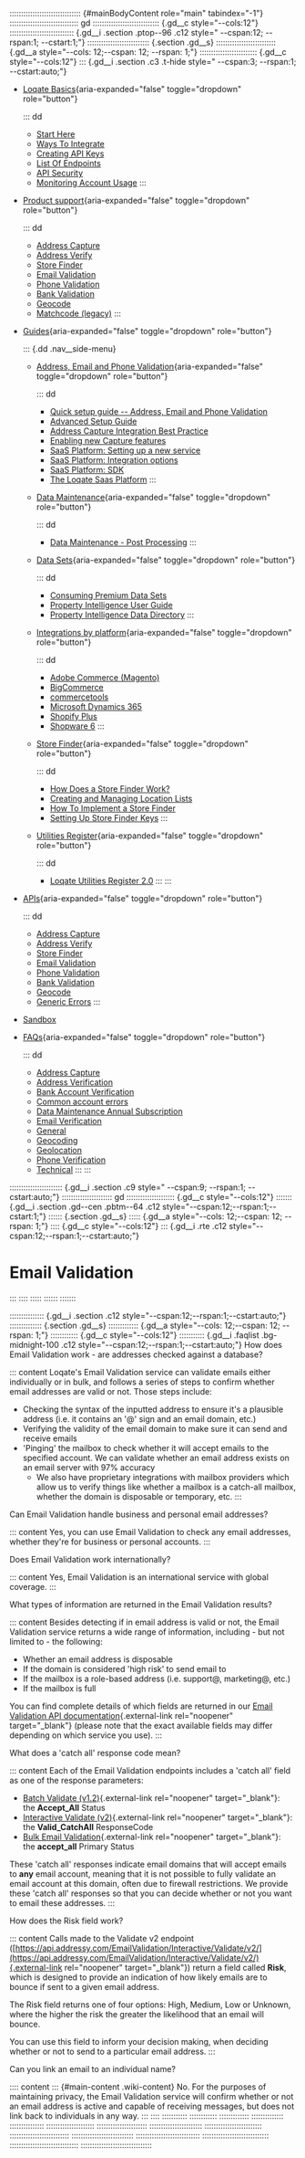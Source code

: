 ::::::::::::::::::::::::::::::: {#mainBodyContent role="main" tabindex="-1"}
:::::::::::::::::::::::::::::: gd
::::::::::::::::::::::::::::: {.gd__c style="--cols:12"}
:::::::::::::::::::::::::::: {.gd__i .section .ptop--96 .c12 style=" --cspan:12; --rspan:1; --cstart:1;"}
::::::::::::::::::::::::::: {.section .gd__s}
:::::::::::::::::::::::::: {.gd__a style="--cols: 12;--cspan: 12; --rspan: 1;"}
::::::::::::::::::::::::: {.gd__c style="--cols:12"}
::: {.gd__i .section .c3 .t-hide style=" --cspan:3; --rspan:1; --cstart:auto;"}
- [Loqate Basics](#){aria-expanded="false" toggle="dropdown"
  role="button"}

  ::: dd
  - [Start Here](/developers/getting-started/)
  - [Ways To Integrate](/developers/getting-started/ways-to-integrate/)
  - [Creating API Keys](/developers/getting-started/creating-api-keys/)
  - [List Of Endpoints](/developers/getting-started/list-of-endpoints/)
  - [API Security](/developers/getting-started/api-security/)
  - [Monitoring Account
    Usage](/developers/getting-started/monitoring-account-usage/)
  :::
- [Product support](#){aria-expanded="false" toggle="dropdown"
  role="button"}

  ::: dd
  - [Address Capture](/developers/address-capture/)
  - [Address Verify](/developers/address-verify/)
  - [Store Finder](/developers/store-finder/)
  - [Email Validation](/developers/email-validation/)
  - [Phone Validation](/developers/phone-verification/)
  - [Bank Validation](/developers/bank-verification/)
  - [Geocode](/developers/geocode/)
  - [Matchcode (legacy)](/developers/matchcode/)
  :::
- [Guides](#){aria-expanded="false" toggle="dropdown" role="button"}

  ::: {.dd .nav__side-menu}
  - [Address, Email and Phone Validation](#){aria-expanded="false"
    toggle="dropdown" role="button"}

    ::: dd
    - [Quick setup guide -- Address, Email and Phone
      Validation](/developers/guides/quick/)
    - [Advanced Setup Guide](/developers/guides/advanced-setup-guide/)
    - [Address Capture Integration Best
      Practice](/developers/guides/address-capture-integration-best-practice/)
    - [Enabling new Capture
      features](/developers/guides/enabling-new-capture-features/)
    - [SaaS Platform: Setting up a new
      service](/developers/guides/saas-platform-setting-up/)
    - [SaaS Platform: Integration
      options](/developers/guides/saas-platform-integration-options/)
    - [SaaS Platform: SDK](/developers/guides/saas-platform-sdk/)
    - [The Loqate Saas
      Platform](/developers/guides/the-loqate-saas-platform/)
    :::
  - [Data Maintenance](#){aria-expanded="false" toggle="dropdown"
    role="button"}

    ::: dd
    - [Data Maintenance - Post
      Processing](/developers/guides/data-maintenance-post-processing/)
    :::
  - [Data Sets](#){aria-expanded="false" toggle="dropdown"
    role="button"}

    ::: dd
    - [Consuming Premium Data
      Sets](/developers/guides/consuming-premium-data-sets/)
    - [Property Intelligence User
      Guide](/developers/guides/property-intelligence-user-guide/)
    - [Property Intelligence Data
      Directory](/developers/guides/property-intelligence-data-directory/)
    :::
  - [Integrations by platform](#){aria-expanded="false"
    toggle="dropdown" role="button"}

    ::: dd
    - [Adobe Commerce
      (Magento)](/developers/guides/adobe-commerce-magento-integration-guide/)
    - [BigCommerce](/developers/guides/bigcommerce/)
    - [commercetools](/developers/guides/commercetools-integration/)
    - [Microsoft Dynamics
      365](/developers/guides/loqate-for-microsoft-dynamics-365/)
    - [Shopify
      Plus](/developers/guides/the-loqate-shopify-integration-guide/)
    - [Shopware
      6](/developers/guides/loqate-plugin-for-shopware-6-configuration-guide/)
    :::
  - [Store Finder](#){aria-expanded="false" toggle="dropdown"
    role="button"}

    ::: dd
    - [How Does a Store Finder
      Work?](/developers/guides/how-does-a-store-finder-work/)
    - [Creating and Managing Location
      Lists](/developers/guides/creating-and-managing-location-lists/)
    - [How To Implement a Store
      Finder](/developers/guides/how-to-implement-a-store-finder/)
    - [Setting Up Store Finder
      Keys](/developers/guides/setting-up-store-finder-keys/)
    :::
  - [Utilities Register](#){aria-expanded="false" toggle="dropdown"
    role="button"}

    ::: dd
    - [Loqate Utilities Register
      2.0](/developers/guides/loqate-utilities-register/)
    :::
  :::
- [APIs](/developers/api/){aria-expanded="false" toggle="dropdown"
  role="button"}

  ::: dd
  - [Address Capture](/developers/api/capture/)
  - [Address Verify](/developers/api/cleanseplus/)
  - [Store Finder](/developers/apis/location-services/)
  - [Email Validation](/developers/api/emailvalidation/)
  - [Phone Validation](/developers/api/phonenumbervalidation/)
  - [Bank Validation](/developers/api/bankaccountvalidation/)
  - [Geocode](/developers/api/distancesanddirections/)
  - [Generic Errors](/developers/api/generic-errors/)
  :::
- [Sandbox](/developers/sandbox/)
- [FAQs](#){aria-expanded="false" toggle="dropdown" role="button"}

  ::: dd
  - [Address Capture](/developers/faqs/Address-Capture)
  - [Address Verification](/developers/faqs/Address-Verification)
  - [Bank Account
    Verification](/developers/faqs/Bank-Account-Verification)
  - [Common account errors](/developers/faqs/Common-account-errors)
  - [Data Maintenance Annual
    Subscription](/developers/faqs/Data-Maintenance-Annual-Subscription)
  - [Email Verification](/developers/faqs/Email-Verification)
  - [General](/developers/faqs/General)
  - [Geocoding](/developers/faqs/Geocoding)
  - [Geolocation](/developers/faqs/Geolocation)
  - [Phone Verification](/developers/faqs/Phone-Verification)
  - [Technical](/developers/faqs/Technical)
  :::
:::

::::::::::::::::::::::: {.gd__i .section .c9 style=" --cspan:9; --rspan:1; --cstart:auto;"}
:::::::::::::::::::::: gd
::::::::::::::::::::: {.gd__c style="--cols:12"}
::::::: {.gd__i .section .gd--cen .pbtm--64 .c12 style="--cspan:12;--rspan:1;--cstart:1;"}
:::::: {.section .gd__s}
::::: {.gd__a style="--cols: 12;--cspan: 12; --rspan: 1;"}
:::: {.gd__c style="--cols:12"}
::: {.gd__i .rte .c12 style="--cspan:12;--rspan:1;--cstart:auto;"}
# Email Validation
:::
::::
:::::
::::::
:::::::

::::::::::::::: {.gd__i .section .c12 style="--cspan:12;--rspan:1;--cstart:auto;"}
:::::::::::::: {.section .gd__s}
::::::::::::: {.gd__a style="--cols: 12;--cspan: 12; --rspan: 1;"}
:::::::::::: {.gd__c style="--cols:12"}
::::::::::: {.gd__i .faqlist .bg-midnight-100 .c12 style="--cspan:12;--rspan:1;--cstart:auto;"}
How does Email Validation work - are addresses checked against a
database?

::: content
Loqate\'s Email Validation service can validate emails either
individually or in bulk, and follows a series of steps to confirm
whether email addresses are valid or not. Those steps include:

- Checking the syntax of the inputted address to ensure it\'s a
  plausible address (i.e. it contains an \'@\' sign and an email domain,
  etc.)
- Verifying the validity of the email domain to make sure it can send
  and receive emails
- \'Pinging\' the mailbox to check whether it will accept emails to the
  specified account. We can validate whether an email address exists on
  an email server with 97% accuracy
  - We also have proprietary integrations with mailbox providers which
    allow us to verify things like whether a mailbox is a catch-all
    mailbox, whether the domain is disposable or temporary, etc.
:::

Can Email Validation handle business and personal email addresses?

::: content
Yes, you can use Email Validation to check any email addresses, whether
they\'re for business or personal accounts.
:::

Does Email Validation work internationally?

::: content
Yes, Email Validation is an international service with global coverage.
:::

What types of information are returned in the Email Validation results?

::: content
Besides detecting if in email address is valid or not, the Email
Validation service returns a wide range of information, including - but
not limited to - the following:

- Whether an email address is disposable
- If the domain is considered \'high risk\' to send email to
- If the mailbox is a role-based address (i.e. support@, marketing@,
  etc.)
- If the mailbox is full

You can find complete details of which fields are returned in our [Email
Validation API
documentation](https://www.loqate.com/developers/api/emailvalidation/){.external-link
rel="noopener" target="_blank"} (please note that the exact available
fields may differ depending on which service you use).
:::

What does a \'catch all\' response code mean?

::: content
Each of the Email Validation endpoints includes a \'catch all\' field as
one of the response parameters:

- [Batch Validate
  (v1.2)](https://www.loqate.com/developers/api/EmailValidation/Batch/Validate/1.2/){.external-link
  rel="noopener" target="_blank"}: the **Accept_All** Status
- [Interactive Validate
  (v2)](https://www.loqate.com/developers/api/EmailValidation/Interactive/Validate/2/){.external-link
  rel="noopener" target="_blank"}: the **Valid_CatchAll** ResponseCode
- [Bulk Email
  Validation](https://www.loqate.com/developers/apis/email-validation/bulk-email-validation/){.external-link
  rel="noopener" target="_blank"}: the **accept_all** Primary Status

These \'catch all\' responses indicate email domains that will accept
emails to **any** email account, meaning that it is not possible to
fully validate an email account at this domain, often due to firewall
restrictions. We provide these \'catch all\' responses so that you can
decide whether or not you want to email these addresses.
:::

How does the Risk field work?

::: content
Calls made to the Validate v2 endpoint
([https://api.addressy.com/EmailValidation/Interactive/Validate/v2/](https://api.addressy.com/EmailValidation/Interactive/Validate/v2/){.external-link
rel="noopener" target="_blank"}) return a field called **Risk**, which
is designed to provide an indication of how likely emails are to bounce
if sent to a given email address.

The Risk field returns one of four options: High, Medium, Low or
Unknown, where the higher the risk the greater the likelihood that an
email will bounce.

You can use this field to inform your decision making, when deciding
whether or not to send to a particular email address.
:::

Can you link an email to an individual name?

:::: content
::: {#main-content .wiki-content}
No. For the purposes of maintaining privacy, the Email Validation
service will confirm whether or not an email address is active and
capable of receiving messages, but does not link back to individuals in
any way.
:::
::::
:::::::::::
::::::::::::
:::::::::::::
::::::::::::::
:::::::::::::::
:::::::::::::::::::::
::::::::::::::::::::::
:::::::::::::::::::::::
:::::::::::::::::::::::::
::::::::::::::::::::::::::
:::::::::::::::::::::::::::
::::::::::::::::::::::::::::
:::::::::::::::::::::::::::::
::::::::::::::::::::::::::::::
:::::::::::::::::::::::::::::::

